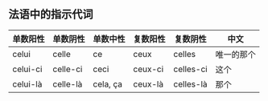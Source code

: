 ## 法语中的指示代词

| 单数阳性     | 单数阴性     | 单数中性     | 复数阳性    | 复数阴性      | 中文   |
|----------|----------|----------|---------|-----------|------|
| celui    | celle    | ce       | ceux    | celles    | 唯一的那个 |
| celui-ci | celle-ci | ceci     | ceux-ci | celles-ci |  这个    |
| celui-là | celle-là | cela, ça | ceux-là | celles-là | 那个|
